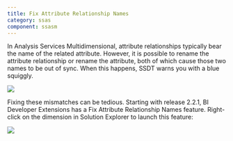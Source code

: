 ```yaml
---
title: Fix Attribute Relationship Names
category: ssas
component: ssasm
---
```


In Analysis Services Multidimensional, attribute relationships typically bear the name of the related attribute. However, it is possible to rename the attribute relationship or rename the attribute, both of which cause those two names to be out of sync. When this happens, SSDT warns you with a blue squiggly.

![](AttributeRelationshipNameWarning.png)

Fixing these mismatches can be tedious. Starting with release 2.2.1, BI Developer Extensions has a Fix Attribute Relationship Names feature. Right-click on the dimension in Solution Explorer to launch this feature:

![](FixAttributeRelationshipNames.jpg)


